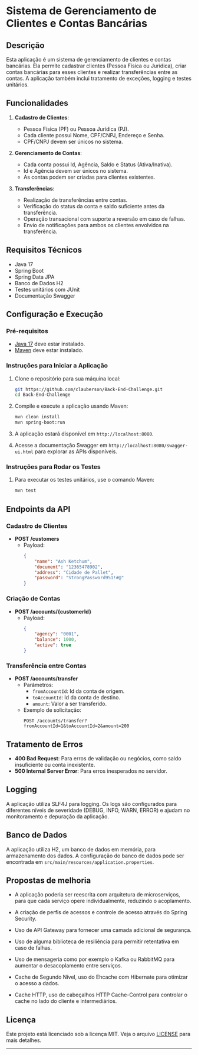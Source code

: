 # Sistema de Gerenciamento de Clientes e Contas Bancárias

## Descrição

Esta aplicação é um sistema de gerenciamento de clientes e contas bancárias. Ela permite cadastrar clientes (Pessoa Física ou Jurídica), criar contas bancárias para esses clientes e realizar transferências entre as contas. A aplicação também inclui tratamento de exceções, logging e testes unitários.

## Funcionalidades

1. **Cadastro de Clientes**:
   - Pessoa Física (PF) ou Pessoa Jurídica (PJ).
   - Cada cliente possui Nome, CPF/CNPJ, Endereço e Senha.
   - CPF/CNPJ devem ser únicos no sistema.

2. **Gerenciamento de Contas**:
   - Cada conta possui Id, Agência, Saldo e Status (Ativa/Inativa).
   - Id e Agência devem ser únicos no sistema.
   - As contas podem ser criadas para clientes existentes.

3. **Transferências**:
   - Realização de transferências entre contas.
   - Verificação do status da conta e saldo suficiente antes da transferência.
   - Operação transacional com suporte a reversão em caso de falhas.
   - Envio de notificações para ambos os clientes envolvidos na transferência.

## Requisitos Técnicos

- Java 17
- Spring Boot
- Spring Data JPA
- Banco de Dados H2
- Testes unitários com JUnit
- Documentação Swagger

## Configuração e Execução

### Pré-requisitos

- [Java 17](https://www.oracle.com/java/technologies/javase-jdk17-downloads.html) deve estar instalado.
- [Maven](https://maven.apache.org/download.cgi) deve estar instalado.

### Instruções para Iniciar a Aplicação

1. Clone o repositório para sua máquina local:
   ```sh
   git https://github.com/clauberson/Back-End-Challenge.git
   cd Back-End-Challenge
   ```

2. Compile e execute a aplicação usando Maven:
   ```sh
   mvn clean install
   mvn spring-boot:run
   ```

3. A aplicação estará disponível em `http://localhost:8080`.

4. Acesse a documentação Swagger em `http://localhost:8080/swagger-ui.html` para explorar as APIs disponíveis.

### Instruções para Rodar os Testes

1. Para executar os testes unitários, use o comando Maven:
   ```sh
   mvn test
   ```

## Endpoints da API

### Cadastro de Clientes

- **POST /customers**
  - Payload:
    ```json
    {
        "name": "Ash Ketchum",
        "document": "12365478902",
        "address": "Cidade de Pallet",
        "password": "StrongPassword951!#@"
    }
    ```

### Criação de Contas

- **POST /accounts/{customerId}**
  - Payload:
    ```json
    {
        "agency": "0001",
        "balance": 1000,
        "active": true
    }
    ```

### Transferência entre Contas

- **POST /accounts/transfer**
  - Parâmetros:
    - `fromAccountId`: Id da conta de origem.
    - `toAccountId`: Id da conta de destino.
    - `amount`: Valor a ser transferido.
  - Exemplo de solicitação:
    ```
    POST /accounts/transfer?fromAccountId=1&toAccountId=2&amount=200
    ```

## Tratamento de Erros

- **400 Bad Request**: Para erros de validação ou negócios, como saldo insuficiente ou conta inexistente.
- **500 Internal Server Error**: Para erros inesperados no servidor.

## Logging

A aplicação utiliza SLF4J para logging. Os logs são configurados para diferentes níveis de severidade (DEBUG, INFO, WARN, ERROR) e ajudam no monitoramento e depuração da aplicação.

## Banco de Dados

A aplicação utiliza H2, um banco de dados em memória, para armazenamento dos dados. A configuração do banco de dados pode ser encontrada em `src/main/resources/application.properties`.

## Propostas de melhoria

- A aplicação poderia ser reescrita com arquitetura de  microserviços, para que cada serviço opere individualmente, reduzindo o acoplamento.

- A criação de perfis de acessos e controle de acesso através do Spring Security.

- Uso de API Gateway para fornecer uma camada adicional de segurança.

- Uso de alguma biblioteca de resiliência para permitir retentativa em caso de falhas.

- Uso de mensageria como por exemplo o Kafka ou RabbitMQ para aumentar o desacoplamento entre serviços.

- Cache de Segundo Nível, uso do Ehcache com Hibernate para otimizar o acesso a dados.

- Cache HTTP, uso de cabeçalhos HTTP Cache-Control para controlar o cache no lado do cliente e intermediários.

## Licença

Este projeto está licenciado sob a licença MIT. Veja o arquivo [LICENSE](LICENSE) para mais detalhes.

---


